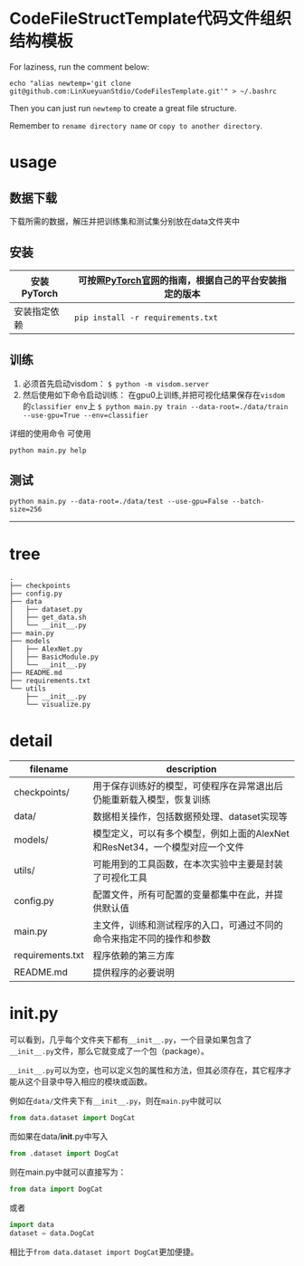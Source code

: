 # CodeFileStructTemplate代码文件组织结构模板

For laziness, run the comment below:
```shell
echo "alias newtemp='git clone git@github.com:LinXueyuanStdio/CodeFilesTemplate.git'" > ~/.bashrc
```

Then you can just run `newtemp` to create a great file structure.

Remember to `rename directory name` or `copy to another directory`.

# usage

## 数据下载

下载所需的数据，解压并把训练集和测试集分别放在data文件夹中

## 安装

| 安装PyTorch | 可按照[PyTorch官网](http://pytorch.org/)的指南，根据自己的平台安装指定的版本 |
| --- | --- |
| 安装指定依赖 | `pip install -r requirements.txt` |

## 训练

1. 必须首先启动visdom：
`$ python -m visdom.server`
2. 然后使用如下命令启动训练：
  在gpu0上训练,并把可视化结果保存在`visdom` 的`classifier env`上
`$ python main.py train --data-root=./data/train --use-gpu=True --env=classifier`

详细的使用命令 可使用
```shell
python main.py help
```

## 测试
```shell
python main.py --data-root=./data/test --use-gpu=False --batch-size=256
```
------
# tree
```shell
.
├── checkpoints
├── config.py
├── data
│   ├── dataset.py
│   ├── get_data.sh
│   └── __init__.py
├── main.py
├── models
│   ├── AlexNet.py
│   ├── BasicModule.py
│   └── __init__.py
├── README.md
├── requirements.txt
└── utils
    ├── __init__.py
    └── visualize.py
```
# detail

| filename | description |
| --- | --- |
| checkpoints/ | 用于保存训练好的模型，可使程序在异常退出后仍能重新载入模型，恢复训练 |
| data/ | 数据相关操作，包括数据预处理、dataset实现等 |
| models/ | 模型定义，可以有多个模型，例如上面的AlexNet和ResNet34，一个模型对应一个文件 |
| utils/ | 可能用到的工具函数，在本次实验中主要是封装了可视化工具 |
| config.py | 配置文件，所有可配置的变量都集中在此，并提供默认值 |
| main.py | 主文件，训练和测试程序的入口，可通过不同的命令来指定不同的操作和参数 |
| requirements.txt | 程序依赖的第三方库 |
| README.md | 提供程序的必要说明 |


# __init__.py

可以看到，几乎每个文件夹下都有`__init__.py`，一个目录如果包含了`__init__.py`文件，那么它就变成了一个包（package）。

`__init__.py`可以为空，也可以定义包的属性和方法，但其必须存在，其它程序才能从这个目录中导入相应的模块或函数。

例如在`data/`文件夹下有`__init__.py`，则在`main.py`中就可以
```python
from data.dataset import DogCat
```
而如果在data/__init__.py中写入
```python
from .dataset import DogCat
```
则在main.py中就可以直接写为：
```python
from data import DogCat
```
或者
```python
import data
dataset = data.DogCat
```
相比于`from data.dataset import DogCat`更加便捷。



